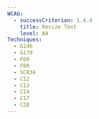 ```yaml
---
WCAG:
  - successCriterion: 1.4.4
    title: Resize Text
    level: AA
Techniques:
  - G146
  - G179
  - F69
  - F80
  - SCR34
  - C12
  - C13
  - C14
  - C17
  - C28
---
```

